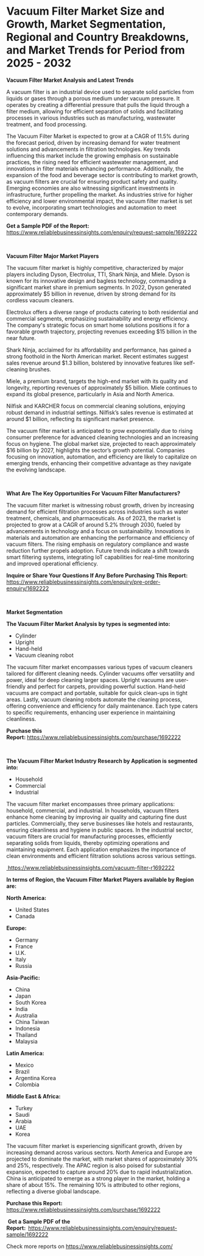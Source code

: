 <p><h1>Vacuum Filter Market Size and Growth, Market Segmentation, Regional and Country Breakdowns, and Market Trends for Period from 2025 -  2032</h1></p><p><strong>Vacuum Filter Market Analysis and Latest Trends</strong></p>
<p><p>A vacuum filter is an industrial device used to separate solid particles from liquids or gases through a porous medium under vacuum pressure. It operates by creating a differential pressure that pulls the liquid through a filter medium, allowing for efficient separation of solids and facilitating processes in various industries such as manufacturing, wastewater treatment, and food processing.</p><p>The Vacuum Filter Market is expected to grow at a CAGR of 11.5% during the forecast period, driven by increasing demand for water treatment solutions and advancements in filtration technologies. Key trends influencing this market include the growing emphasis on sustainable practices, the rising need for efficient wastewater management, and innovations in filter materials enhancing performance. Additionally, the expansion of the food and beverage sector is contributing to market growth, as vacuum filters are crucial for ensuring product safety and quality. Emerging economies are also witnessing significant investments in infrastructure, further propelling the market. As industries strive for higher efficiency and lower environmental impact, the vacuum filter market is set to evolve, incorporating smart technologies and automation to meet contemporary demands.</p></p>
<p><strong>Get a Sample PDF of the Report:&nbsp;</strong> <a href="https://www.reliablebusinessinsights.com/enquiry/request-sample/1692222?utm_campaign=96&utm_medium=2&utm_source=Github&utm_content=ia&utm_term=07012025&utm_id=vacuum-filter">https://www.reliablebusinessinsights.com/enquiry/request-sample/1692222</a></p>
<p>&nbsp;</p>
<p><strong>Vacuum Filter Major Market Players</strong></p>
<p><p>The vacuum filter market is highly competitive, characterized by major players including Dyson, Electrolux, TTI, Shark Ninja, and Miele. Dyson is known for its innovative design and bagless technology, commanding a significant market share in premium segments. In 2022, Dyson generated approximately $5 billion in revenue, driven by strong demand for its cordless vacuum cleaners.</p><p>Electrolux offers a diverse range of products catering to both residential and commercial segments, emphasizing sustainability and energy efficiency. The company's strategic focus on smart home solutions positions it for a favorable growth trajectory, projecting revenues exceeding $15 billion in the near future.</p><p>Shark Ninja, acclaimed for its affordability and performance, has gained a strong foothold in the North American market. Recent estimates suggest sales revenue around $1.3 billion, bolstered by innovative features like self-cleaning brushes.</p><p>Miele, a premium brand, targets the high-end market with its quality and longevity, reporting revenues of approximately $5 billion. Miele continues to expand its global presence, particularly in Asia and North America.</p><p>Nilfisk and KARCHER focus on commercial cleaning solutions, enjoying robust demand in industrial settings. Nilfisk’s sales revenue is estimated at around $1 billion, reflecting its significant market presence.</p><p>The vacuum filter market is anticipated to grow exponentially due to rising consumer preference for advanced cleaning technologies and an increasing focus on hygiene. The global market size, projected to reach approximately $16 billion by 2027, highlights the sector’s growth potential. Companies focusing on innovation, automation, and efficiency are likely to capitalize on emerging trends, enhancing their competitive advantage as they navigate the evolving landscape.</p></p>
<p>&nbsp;</p>
<p><strong>What Are The Key Opportunities For Vacuum Filter Manufacturers?</strong></p>
<p><p>The vacuum filter market is witnessing robust growth, driven by increasing demand for efficient filtration processes across industries such as water treatment, chemicals, and pharmaceuticals. As of 2023, the market is projected to grow at a CAGR of around 5.2% through 2030, fueled by advancements in technology and a focus on sustainability. Innovations in materials and automation are enhancing the performance and efficiency of vacuum filters. The rising emphasis on regulatory compliance and waste reduction further propels adoption. Future trends indicate a shift towards smart filtering systems, integrating IoT capabilities for real-time monitoring and improved operational efficiency.</p></p>
<p><strong>Inquire or Share Your Questions If Any Before Purchasing This Report:</strong> <a href="https://www.reliablebusinessinsights.com/enquiry/pre-order-enquiry/1692222?utm_campaign=96&utm_medium=2&utm_source=Github&utm_content=ia&utm_term=07012025&utm_id=vacuum-filter">https://www.reliablebusinessinsights.com/enquiry/pre-order-enquiry/1692222</a></p>
<p>&nbsp;</p>
<p><strong>Market Segmentation</strong></p>
<p><strong>The Vacuum Filter Market Analysis by types is segmented into:</strong></p>
<p><ul><li>Cylinder</li><li>Upright</li><li>Hand-held</li><li>Vacuum cleaning robot</li></ul></p>
<p><p>The vacuum filter market encompasses various types of vacuum cleaners tailored for different cleaning needs. Cylinder vacuums offer versatility and power, ideal for deep cleaning larger spaces. Upright vacuums are user-friendly and perfect for carpets, providing powerful suction. Hand-held vacuums are compact and portable, suitable for quick clean-ups in tight areas. Lastly, vacuum cleaning robots automate the cleaning process, offering convenience and efficiency for daily maintenance. Each type caters to specific requirements, enhancing user experience in maintaining cleanliness.</p></p>
<p><strong>Purchase this Report:&nbsp;</strong><a href="https://www.reliablebusinessinsights.com/purchase/1692222?utm_campaign=96&utm_medium=2&utm_source=Github&utm_content=ia&utm_term=07012025&utm_id=vacuum-filter">https://www.reliablebusinessinsights.com/purchase/1692222</a></p>
<p>&nbsp;</p>
<p><strong>The Vacuum Filter Market Industry Research by Application is segmented into:</strong></p>
<p><ul><li>Household</li><li>Commercial</li><li>Industrial</li></ul></p>
<p><p>The vacuum filter market encompasses three primary applications: household, commercial, and industrial. In households, vacuum filters enhance home cleaning by improving air quality and capturing fine dust particles. Commercially, they serve businesses like hotels and restaurants, ensuring cleanliness and hygiene in public spaces. In the industrial sector, vacuum filters are crucial for manufacturing processes, efficiently separating solids from liquids, thereby optimizing operations and maintaining equipment. Each application emphasizes the importance of clean environments and efficient filtration solutions across various settings.</p></p>
<p><a href="https://www.reliablebusinessinsights.com/vacuum-filter-r1692222?utm_campaign=96&utm_medium=2&utm_source=Github&utm_content=ia&utm_term=07012025&utm_id=vacuum-filter">&nbsp;https://www.reliablebusinessinsights.com/vacuum-filter-r1692222</a></p>
<p><strong>In terms of Region, the Vacuum Filter Market Players available by Region are:</strong></p>
<p>
    <p> <strong> North America: </strong>
        <ul>
            <li>United States</li>
            <li>Canada</li>
        </ul>
        </p> 
    <p> <strong> Europe: </strong>
        <ul>
            <li>Germany</li>
            <li>France</li>
            <li>U.K.</li>
            <li>Italy</li>
            <li>Russia</li>
        </ul>
        </p> 
    <p> <strong> Asia-Pacific: </strong>
        <ul>
            <li>China</li>
            <li>Japan</li>
            <li>South Korea</li>
            <li>India</li>
            <li>Australia</li>
            <li>China Taiwan</li>
            <li>Indonesia</li>
            <li>Thailand</li>
            <li>Malaysia</li>
        </ul>
        </p> 
    <p> <strong> Latin America: </strong>
        <ul>
            <li>Mexico</li>
            <li>Brazil</li>
            <li>Argentina Korea</li>
            <li>Colombia</li>
        </ul>
        </p> 
    <p> <strong> Middle East & Africa: </strong>
        <ul>
            <li>Turkey</li>
            <li>Saudi</li>
            <li>Arabia</li>
            <li>UAE</li>
            <li>Korea</li>
        </ul>
    </p>
    </p>
<p><p>The vacuum filter market is experiencing significant growth, driven by increasing demand across various sectors. North America and Europe are projected to dominate the market, with market shares of approximately 30% and 25%, respectively. The APAC region is also poised for substantial expansion, expected to capture around 20% due to rapid industrialization. China is anticipated to emerge as a strong player in the market, holding a share of about 15%. The remaining 10% is attributed to other regions, reflecting a diverse global landscape.</p></p>
<p><strong>Purchase this Report: </strong><a href="https://www.reliablebusinessinsights.com/purchase/1692222?utm_campaign=96&utm_medium=2&utm_source=Github&utm_content=ia&utm_term=07012025&utm_id=vacuum-filter">https://www.reliablebusinessinsights.com/purchase/1692222</a></p>
<p>&nbsp;<strong>Get a Sample PDF of the Report:&nbsp;&nbsp;</strong><a href="https://www.reliablebusinessinsights.com/enquiry/request-sample/1692222?utm_campaign=96&utm_medium=2&utm_source=Github&utm_content=ia&utm_term=07012025&utm_id=vacuum-filter">https://www.reliablebusinessinsights.com/enquiry/request-sample/1692222</a></p>
<p><strong></strong></p>
<p>Check more reports on <a href="https://www.reliablebusinessinsights.com/?utm_campaign=96&utm_medium=2&utm_source=Github&utm_content=ia&utm_term=07012025&utm_id=vacuum-filter">https://www.reliablebusinessinsights.com/</a></p>